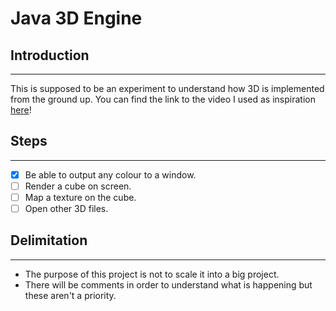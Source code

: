 # Java 3D Engine

## Introduction

---

This is supposed to be an experiment to understand how 3D is implemented from the ground up.
You can find the link to the video I used as inspiration [here](https://www.youtube.com/watch?v=GhOgJX5PIfY&ab_channel=RyandracusCodesGames)!

## Steps

---

 - [x] Be able to output any colour to a window.
 - [ ] Render a cube on screen.
 - [ ] Map a texture on the cube.
 - [ ] Open other 3D files.

## Delimitation

---

 - The purpose of this project is not to scale it into a big project.
 - There will be comments in order to understand what is happening but these aren't a priority.
